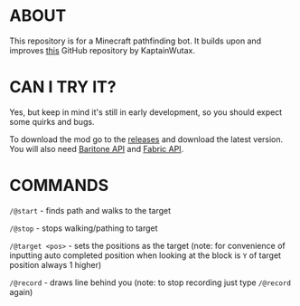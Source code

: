 # ABOUT
This repository is for a Minecraft pathfinding bot. It builds upon and improves [this](https://github.com/KaptainWutax/tungsten) GitHub repository by KaptainWutax.

# CAN I TRY IT?
Yes, but keep in mind it's still in early development, so you should expect some quirks and bugs. 

To download the mod go to the [releases](https://github.com/MiranCZ/Tungsten/releases/) and download the latest version. You will also need [Baritone API](https://github.com/cabaletta/baritone/releases/tag/v1.9.4) and [Fabric API](https://modrinth.com/mod/fabric-api/version/0.76.0+1.19.2).

# COMMANDS
`/@start` - finds path and walks to the target

`/@stop` - stops walking/pathing to target

`/@target <pos>` - sets the positions as the target (note: for convenience of inputting auto completed position when looking at the block is `Y` of target position always 1 higher)

`/@record` - draws line behind you (note: to stop recording just type `/@record` again)

